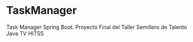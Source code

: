 # TaskManager
Task Manager Spring Boot. Proyecto Final del Taller Semillero de Talento Java TV HITSS
